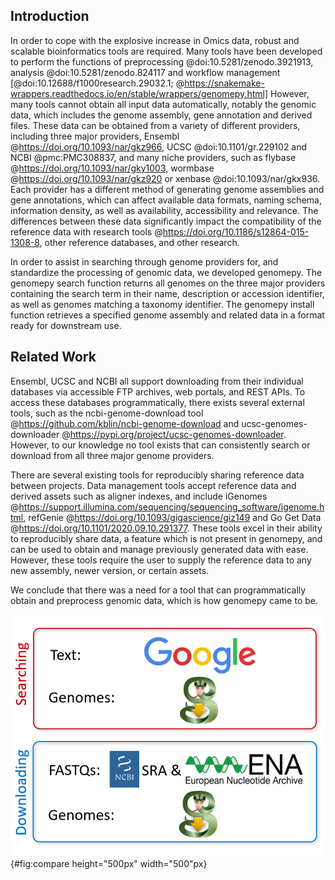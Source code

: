 ## Introduction
In order to cope with the explosive increase in Omics data, robust and scalable bioinformatics tools are required.
Many tools have been developed to perform the functions of preprocessing @doi:10.5281/zenodo.3921913, analysis @doi:10.5281/zenodo.824117 and workflow management [@doi:10.12688/f1000research.29032.1; @https://snakemake-wrappers.readthedocs.io/en/stable/wrappers/genomepy.html]
However, many tools cannot obtain all input data automatically, notably the genomic data, which includes the genome assembly, gene annotation and derived files.
These data can be obtained from a variety of different providers, including three major providers, Ensembl @https://doi.org/10.1093/nar/gkz966, UCSC @doi:10.1101/gr.229102 and NCBI @pmc:PMC308837, and many niche providers, such as flybase @https://doi.org/10.1093/nar/gky1003, wormbase @https://doi.org/10.1093/nar/gkz920 or xenbase @doi:10.1093/nar/gkx936.
Each provider has a different method of generating genome assemblies and gene annotations, which can affect available data formats, naming schema, information density, as well as availability, accessibility and relevance.
The differences between these data significantly impact the compatibility of the reference data with research tools @https://doi.org/10.1186/s12864-015-1308-8, other reference databases, and other research.

In order to assist in searching through genome providers for, and standardize the processing of genomic data, we developed genomepy.
The genomepy search function returns all genomes on the three major providers containing the search term in their name, description or accession identifier, as well as genomes matching a taxonomy identifier.
The genomepy install function retrieves a specified genome assembly and related data in a format ready for downstream use.

## Related Work
Ensembl, UCSC and NCBI all support downloading from their individual databases via accessible FTP archives, web portals, and REST APIs.
To access these databases programmatically, there exists several external tools, such as the ncbi-genome-download tool @https://github.com/kblin/ncbi-genome-download and ucsc-genomes-downloader @https://pypi.org/project/ucsc-genomes-downloader.
However, to our knowledge no tool exists that can consistently search or download from all three major genome providers.

There are several existing tools for reproducibly sharing reference data between projects.
Data management tools accept reference data and derived assets such as aligner indexes, and include iGenomes @https://support.illumina.com/sequencing/sequencing_software/igenome.html, refGenie @https://doi.org/10.1093/gigascience/giz149 and Go Get Data @https://doi.org/10.1101/2020.09.10.291377.
These tools excel in their ability to reproducibly share data, a feature which is not present in genomepy, and can be used to obtain and manage previously generated data with ease.
However, these tools require the user to supply the reference data to any new assembly, newer version, or certain assets.

We conclude that there was a need for a tool that can programmatically obtain and preprocess genomic data, which is how genomepy came to be.

![niche for genomepy in the bioinformatics ecosystem.](images/compare.png){#fig:compare height="500px" width="500"px}
